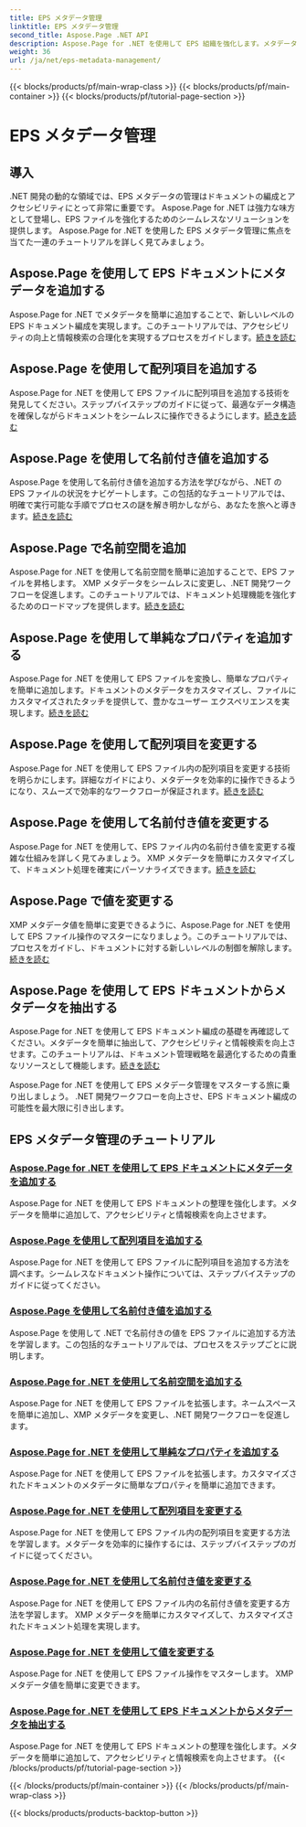```yaml
---
title: EPS メタデータ管理
linktitle: EPS メタデータ管理
second_title: Aspose.Page .NET API
description: Aspose.Page for .NET を使用して EPS 組織を強化します。メタデータを簡単に追加してアクセシビリティを強化します。 EPS メタデータ管理のチュートリアルをご覧ください。
weight: 36
url: /ja/net/eps-metadata-management/
---
```


{{< blocks/products/pf/main-wrap-class >}}
{{< blocks/products/pf/main-container >}}
{{< blocks/products/pf/tutorial-page-section >}}

# EPS メタデータ管理


## 導入

.NET 開発の動的な領域では、EPS メタデータの管理はドキュメントの編成とアクセシビリティにとって非常に重要です。 Aspose.Page for .NET は強力な味方として登場し、EPS ファイルを強化するためのシームレスなソリューションを提供します。 Aspose.Page for .NET を使用した EPS メタデータ管理に焦点を当てた一連のチュートリアルを詳しく見てみましょう。

## Aspose.Page を使用して EPS ドキュメントにメタデータを追加する
Aspose.Page for .NET でメタデータを簡単に追加することで、新しいレベルの EPS ドキュメント編成を実現します。このチュートリアルでは、アクセシビリティの向上と情報検索の合理化を実現するプロセスをガイドします。[続きを読む](./add-metadata-to-eps-document/)

## Aspose.Page を使用して配列項目を追加する
Aspose.Page for .NET を使用して EPS ファイルに配列項目を追加する技術を発見してください。ステップバイステップのガイドに従って、最適なデータ構造を確保しながらドキュメントをシームレスに操作できるようにします。[続きを読む](./modify-eps-metadata-add-array-items/)

## Aspose.Page を使用して名前付き値を追加する
Aspose.Page を使用して名前付き値を追加する方法を学びながら、.NET の EPS ファイルの状況をナビゲートします。この包括的なチュートリアルでは、明確で実行可能な手順でプロセスの謎を解き明かしながら、あなたを旅へと導きます。[続きを読む](./modify-eps-metadata-add-named-value/)

## Aspose.Page で名前空間を追加
Aspose.Page for .NET を使用して名前空間を簡単に追加することで、EPS ファイルを昇格します。 XMP メタデータをシームレスに変更し、.NET 開発ワークフローを促進します。このチュートリアルでは、ドキュメント処理機能を強化するためのロードマップを提供します。[続きを読む](./modify-eps-metadata-add-namespace/)

## Aspose.Page を使用して単純なプロパティを追加する
Aspose.Page for .NET を使用して EPS ファイルを変換し、簡単なプロパティを簡単に追加します。ドキュメントのメタデータをカスタマイズし、ファイルにカスタマイズされたタッチを提供して、豊かなユーザー エクスペリエンスを実現します。[続きを読む](./modify-eps-metadata-add-simple-properties/)

## Aspose.Page を使用して配列項目を変更する
Aspose.Page for .NET を使用して EPS ファイル内の配列項目を変更する技術を明らかにします。詳細なガイドにより、メタデータを効率的に操作できるようになり、スムーズで効率的なワークフローが保証されます。[続きを読む](./modify-eps-metadata-change-array-items/)

## Aspose.Page を使用して名前付き値を変更する
Aspose.Page for .NET を使用して、EPS ファイル内の名前付き値を変更する複雑な仕組みを詳しく見てみましょう。 XMP メタデータを簡単にカスタマイズして、ドキュメント処理を確実にパーソナライズできます。[続きを読む](./modify-eps-metadata-change-named-value/)

## Aspose.Page で値を変更する
XMP メタデータ値を簡単に変更できるように、Aspose.Page for .NET を使用して EPS ファイル操作のマスターになりましょう。このチュートリアルでは、プロセスをガイドし、ドキュメントに対する新しいレベルの制御を解除します。[続きを読む](./modify-eps-metadata-change-values/)

## Aspose.Page を使用して EPS ドキュメントからメタデータを抽出する
Aspose.Page for .NET を使用して EPS ドキュメント編成の基礎を再確認してください。メタデータを簡単に抽出して、アクセシビリティと情報検索を向上させます。このチュートリアルは、ドキュメント管理戦略を最適化するための貴重なリソースとして機能します。[続きを読む](./extract-metadata-from-eps-document/)

Aspose.Page for .NET を使用して EPS メタデータ管理をマスターする旅に乗り出しましょう。 .NET 開発ワークフローを向上させ、EPS ドキュメント編成の可能性を最大限に引き出します。
## EPS メタデータ管理のチュートリアル
### [Aspose.Page for .NET を使用して EPS ドキュメントにメタデータを追加する](./add-metadata-to-eps-document/)
Aspose.Page for .NET を使用して EPS ドキュメントの整理を強化します。メタデータを簡単に追加して、アクセシビリティと情報検索を向上させます。
### [Aspose.Page を使用して配列項目を追加する](./modify-eps-metadata-add-array-items/)
Aspose.Page for .NET を使用して EPS ファイルに配列項目を追加する方法を調べます。シームレスなドキュメント操作については、ステップバイステップのガイドに従ってください。
### [Aspose.Page を使用して名前付き値を追加する](./modify-eps-metadata-add-named-value/)
Aspose.Page を使用して .NET で名前付きの値を EPS ファイルに追加する方法を学習します。この包括的なチュートリアルでは、プロセスをステップごとに説明します。
### [Aspose.Page for .NET を使用して名前空間を追加する](./modify-eps-metadata-add-namespace/)
Aspose.Page for .NET を使用して EPS ファイルを拡張します。ネームスペースを簡単に追加し、XMP メタデータを変更し、.NET 開発ワークフローを促進します。
### [Aspose.Page for .NET を使用して単純なプロパティを追加する](./modify-eps-metadata-add-simple-properties/)
Aspose.Page for .NET を使用して EPS ファイルを拡張します。カスタマイズされたドキュメントのメタデータに簡単なプロパティを簡単に追加できます。
### [Aspose.Page for .NET を使用して配列項目を変更する](./modify-eps-metadata-change-array-items/)
Aspose.Page for .NET を使用して EPS ファイル内の配列項目を変更する方法を学習します。メタデータを効率的に操作するには、ステップバイステップのガイドに従ってください。
### [Aspose.Page for .NET を使用して名前付き値を変更する](./modify-eps-metadata-change-named-value/)
Aspose.Page for .NET を使用して EPS ファイル内の名前付き値を変更する方法を学習します。 XMP メタデータを簡単にカスタマイズして、カスタマイズされたドキュメント処理を実現します。
### [Aspose.Page for .NET を使用して値を変更する](./modify-eps-metadata-change-values/)
Aspose.Page for .NET を使用して EPS ファイル操作をマスターします。 XMP メタデータ値を簡単に変更できます。
### [Aspose.Page for .NET を使用して EPS ドキュメントからメタデータを抽出する](./extract-metadata-from-eps-document/)
Aspose.Page for .NET を使用して EPS ドキュメントの整理を強化します。メタデータを簡単に追加して、アクセシビリティと情報検索を向上させます。
{{< /blocks/products/pf/tutorial-page-section >}}

{{< /blocks/products/pf/main-container >}}
{{< /blocks/products/pf/main-wrap-class >}}

{{< blocks/products/products-backtop-button >}}
